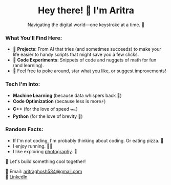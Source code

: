 <h1 align="center">Hey there! 👋 I'm Aritra</h1>

<p align="center">Navigating the digital world—one keystroke at a time. 🚀</p>

### What You'll Find Here:
- 🔭 **Projects**: From AI that tries (and sometimes succeeds) to make your life easier to handy scripts that might save you a few clicks.
- 🧩 **Code Experiments**: Snippets of code and nuggets of math for fun (and learning).
- 📝 Feel free to poke around, star what you like, or suggest improvements!


### Tech I'm Into:
- **Machine Learning** (because data whispers back 🎤)
- **Code Optimization** (because less is more⚡)
- **C++** (for the love of speed 🏎️)
- **Python** (for the love of brevity 🐍)
  
### Random Facts:
- If I'm not coding, I'm probably thinking about coding. Or eating pizza. 🍕 
- I enjoy running. 🏃‍♀️
- I like exploring [photography](https://legendary-orchestra-6aa.notion.site/Aritra-s-Photo-Gallery-b8e91c87e56744a487a4420fb1c6f346?pvs=4). 📸

🌟 Let's build something cool together!

📧 Email: aritraghosh534@gmail.com <br>
🔗 [LinkedIn](https://www.linkedin.com/in/ghosh-aritra/)

<!---
arighosh05/arighosh05 is a ✨ special ✨ repository because its `README.md` (this file) appears on your GitHub profile.
You can click the Preview link to take a look at your changes.
--->
